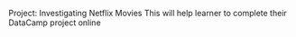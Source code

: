 Project: Investigating Netflix Movies
This will help learner to complete their DataCamp project online
